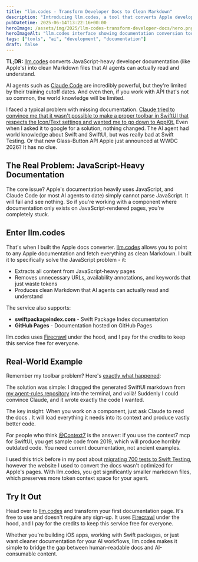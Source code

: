 ```yaml
---
title: "llm.codes - Transform Developer Docs to Clean Markdown"
description: "Introducing llm.codes, a tool that converts Apple developer documentation and other technical docs into clean, LLM-friendly Markdown format for better AI integration."
pubDatetime: 2025-06-14T13:22:16+00:00
heroImage: /assets/img/2025/llm-codes-transform-developer-docs/hero.png
heroImageAlt: "llm.codes interface showing documentation conversion tool"
tags: ["tools", "ai", "development", "documentation"]
draft: false
---
```


**TL;DR:** [llm.codes](https://llm.codes) converts JavaScript-heavy developer documentation (like Apple's) into clean Markdown files that AI agents can actually read and understand.

AI agents such as [Claude Code](/posts/2025/claude-code-is-my-computer) are incredibly powerful, but they're limited by their training cutoff dates. And even then, if you work with API that's not so common, the world knowledge will be limited.

I faced a typical problem with missing documentation. [Claude tried to convince me that it wasn't possible to make a proper toolbar in SwiftUI that respects the Icon/Text settings and wanted me to go down to AppKit.](https://x.com/steipete/status/1933819029224931619) Even when I asked it to google for a solution, nothing changed. The AI agent had world knowledge about Swift and SwiftUI, but was really bad at Swift Testing. Or that new Glass-Button API Apple just announced at WWDC 2026? It has no clue.

## The Real Problem: JavaScript-Heavy Documentation

The core issue? Apple's documentation heavily uses JavaScript, and Claude Code (or most AI agents to date) simply cannot parse JavaScript. It will fail and see nothing. So if you're working with a component where documentation only exists on JavaScript-rendered pages, you're completely stuck.

## Enter llm.codes

That's when I built the Apple docs converter. [llm.codes](https://llm.codes) allows you to point to any Apple documentation and fetch everything as clean Markdown. I built it to specifically solve the JavaScript problem - it:

- Extracts all content from JavaScript-heavy pages
- Removes unnecessary URLs, availability annotations, and keywords that just waste tokens
- Produces clean Markdown that AI agents can actually read and understand

The service also supports:
- **swiftpackageindex.com** - Swift Package Index documentation
- **GitHub Pages** - Documentation hosted on GitHub Pages

llm.codes uses [Firecrawl](https://www.firecrawl.dev/referral?rid=9CG538BE) under the hood, and I pay for the credits to keep this service free for everyone.

## Real-World Example

Remember my toolbar problem? Here's [exactly what happened](https://x.com/steipete/status/1933819029224931619):

The solution was simple: I dragged the generated SwiftUI markdown from [my agent-rules repository](https://github.com/steipete/agent-rules/blob/main/docs/swiftui.md) into the terminal, and voilà! Suddenly I could convince Claude, and it wrote exactly the code I wanted.

The key insight: When you work on a component, just ask Claude to read the docs <file name>. It will load everything it needs into its context and produce vastly better code.

For people who think [@Context7](https://x.com/Context7AI) is the answer: if you use the context7 mcp for SwiftUI, you get sample code from 2019, which will produce horribly outdated code. You need current documentation, not ancient examples.

I used this trick before in my post about [migrating 700 tests to Swift Testing](https://steipete.me/posts/2025/migrating-700-tests-to-swift-testing), however the website I used to convert the docs wasn't optimized for Apple's pages. With llm.codes, you get significantly smaller markdown files, which preserves more token context space for your agent.

## Try It Out

Head over to [llm.codes](https://llm.codes) and transform your first documentation page. It's free to use and doesn't require any sign-up. It uses [Firecrawl](https://www.firecrawl.dev/referral?rid=9CG538BE) under the hood, and I pay for the credits to keep this service free for everyone.

Whether you're building iOS apps, working with Swift packages, or just want cleaner documentation for your AI workflows, llm.codes makes it simple to bridge the gap between human-readable docs and AI-consumable content.